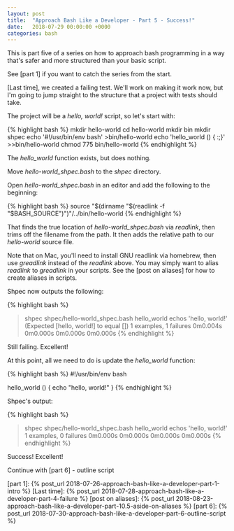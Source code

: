```yaml
---
layout: post
title:  "Approach Bash Like a Developer - Part 5 - Success!"
date:   2018-07-29 00:00:00 +0000
categories: bash
---
```


This is part five of a series on how to approach bash programming in a
way that's safer and more structured than your basic script.

See [part 1] if you want to catch the series from the start.

[Last time], we created a failing test. We'll work on making it work
now, but I'm going to jump straight to the structure that a project with
tests should take.

The project will be a *hello, world!* script, so let's start with:

{% highlight bash %}
mkdir hello-world
cd hello-world
mkdir bin
mkdir shpec
echo '#!/usr/bin/env bash' >bin/hello-world
echo 'hello_world () { :;}' >>bin/hello-world
chmod 775 bin/hello-world
{% endhighlight %}

The *hello\_world* function exists, but does nothing.

Move *hello-world_shpec.bash* to the *shpec* directory.

Open *hello-world_shpec.bash* in an editor and add the following to the
beginning:

{% highlight bash %}
source "$(dirname "$(readlink -f "$BASH_SOURCE")")"/../bin/hello-world
{% endhighlight %}

That finds the true location of *hello-world_shpec.bash* via *readlink*,
then trims off the filename from the path. It then adds the relative
path to our *hello-world* source file.

Note that on Mac, you'll need to install GNU readlink via homebrew, then
use *greadlink* instead of the *readlink* above.  You may simply want to
alias *readlink* to *greadlink* in your scripts.  See the [post on
aliases] for how to create aliases in scripts.

Shpec now outputs the following:

{% highlight bash %}
> shpec shpec/hello-world_shpec.bash
hello_world
  echos 'hello, world!'
  (Expected [hello, world!] to equal [])
1 examples, 1 failures
0m0.004s 0m0.000s
0m0.000s 0m0.000s
{% endhighlight %}

Still failing.  Excellent!

At this point, all we need to do is update the *hello_world* function:

{% highlight bash %}
#!/usr/bin/env bash

hello_world () {
  echo "hello, world!"
}
{% endhighlight %}

Shpec's output:

{% highlight bash %}
> shpec shpec/hello-world_shpec.bash
hello_world
  echos 'hello, world!'
1 examples, 0 failures
0m0.000s 0m0.000s
0m0.000s 0m0.000s
{% endhighlight %}

Success! Excellent!

Continue with [part 6] - outline script

  [part 1]:     {% post_url 2018-07-26-approach-bash-like-a-developer-part-1-intro            %}
  [Last time]:  {% post_url 2018-07-28-approach-bash-like-a-developer-part-4-failure          %}
  [post on aliases]:  {% post_url 2018-08-23-approach-bash-like-a-developer-part-10.5-aside-on-aliases          %}
  [part 6]:     {% post_url 2018-07-30-approach-bash-like-a-developer-part-6-outline-script   %}
